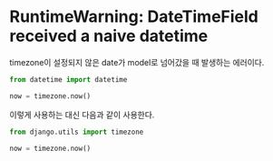 # RuntimeWarning: DateTimeField received a naive datetime

timezone이 설정되지 않은 date가 model로 넘어갔을 때 발생하는 에러이다.

```python
from datetime import datetime

now = timezone.now()
```

이렇게 사용하는 대신 다음과 같이 사용한다.

```python
from django.utils import timezone

now = timezone.now()
```
